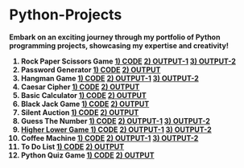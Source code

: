 # Python-Projects
<b> Embark on an exciting journey through my portfolio of Python programming projects, showcasing my expertise and creativity! <b>
<ol>
<b>
<li>Rock Paper Scissors Game  <a href="Rock-Paper-Scissors_Game.py">1)  CODE</a>  <a href="Output Of codes/Rock Paper Scissors game python code output.png">2) OUTPUT-1</a> <a href="Output Of codes/Rock-Paper-Scissors python Code Output recording.mp4"> 3) OUTPUT-2 </a> </li>
<li>Password Generator  <a href="Password_Generator.py">1)  CODE</a>  <a href="Output Of codes/Output of Password Generator code.png">2)  OUTPUT</a> </li>
<li>Hangman Game <a href="Hangman_Game.py">1)  CODE</a>  <a href="Output Of codes/Hangman Output.txt">2)  OUTPUT-1</a> <a href="Output Of codes/Hangman code output.mp4">3) OUTPUT-2</a></li> 
<li>Caesar Cipher  <a href="Caesar_Cipher.py">1)  CODE</a>  <a href="Output Of codes/Caesar Cipher Output.png">2)  OUTPUT</a> </li>
<li>Basic Calculator  <a href="Basic_Calculator.py">1)  CODE</a>  <a href="Output Of codes/Basic Calculator Output.png">2)  OUTPUT</a> </li>
<li>Black Jack Game  <a href="Black_Jack_Game.py">1)  CODE</a>  <a href="Output Of codes/Output Black Jack game.png">2)  OUTPUT</a> </li>
<li>Silent Auction  <a href="Silent_Auction.py">1)  CODE</a>  <a href="Output Of codes/Silent Auction Output.mp4">2)  OUTPUT</a> </li>
<li>Guess The Number  <a href="Guess_the_number.py">1)  CODE</a>  <a href="Output Of codes/Guess the number output -Easy level.png">2)  OUTPUT-1</a> <a href="Output Of codes/Guess the number output -Hard level.png">3) OUTPUT-2</li>
<li>Higher Lower Game  <a href="Higher-Lower_Game.py">1)  CODE</a>  <a href="Output Of codes/Higher-Lower Output.png">2)  OUTPUT-1</a> <a href="Output Of codes/Higher-Lower code Output.mp4">3) OUTPUT-2</A> </li>
<li>Coffee Machine  <a href="Coffee_Machine.py">1)  CODE</a>  <a href="Output Of codes/Coffee machine output-1.png">2)  OUTPUT-1</a>  <a href="Output Of codes/Coffee machine output-2.png">3)  OUTPUT-2</a> </li>
<li>To Do List  <a href="To_Do_List.py">1)  CODE</a>  <a href="Output Of codes/To Do List Output.txt">2)  OUTPUT</a> </li>
<li>Python Quiz Game  <a href="Python_Quiz_Game.py">1)  CODE</a>  <a href="Output Of codes/Python Quiz Game Output.txt">2)  OUTPUT</a> </li>
</b>
</ol>
